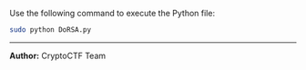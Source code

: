 Use the following command to execute the Python file:

```bash
sudo python DoRSA.py
```

---

**Author:** CryptoCTF Team

